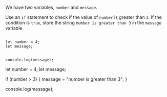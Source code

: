 We have two variables, `number`  and `message`.

Use an `if` statement to check if the value of `number` is greater than `3`. If the condition is `true`, store the string `number is greater than 3` in the `message` variable.

<Editor type="exercise" lang="javascript">
<code>
let number = 4;
let message;

console.log(message);
</code>

<solution>
let number = 4;
let message;

if (number > 3) {
  message = "number is greater than 3";
}

console.log(message);
</solution>
</Editor>